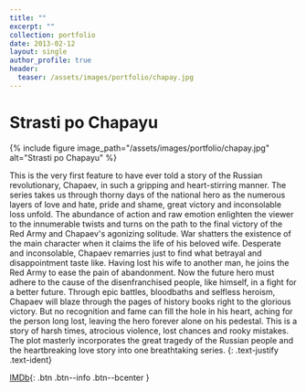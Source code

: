 ```yaml
---
title: ""
excerpt: ""
collection: portfolio
date: 2013-02-12
layout: single
author_profile: true
header:
  teaser: /assets/images/portfolio/chapay.jpg
---
```


# Strasti po Chapayu

{% include figure image_path="/assets/images/portfolio/chapay.jpg" alt="Strasti po Chapayu" %}

This is the very first feature to have ever told a story of the Russian revolutionary, Chapaev, in such a gripping and heart-stirring manner. The series takes us through thorny days of the national hero as the numerous layers of love and hate, pride and shame, great victory and inconsolable loss unfold. The abundance of action and raw emotion enlighten the viewer to the innumerable twists and turns on the path to the final victory of the Red Army and Chapaev's agonizing solitude. War shatters the existence of the main character when it claims the life of his beloved wife. Desperate and inconsolable, Chapaev remarries just to find what betrayal and disappointment taste like. Having lost his wife to another man, he joins the Red Army to ease the pain of abandonment. Now the future hero must adhere to the cause of the disenfranchised people, like himself, in a fight for a better future. Through epic battles, bloodbaths and selfless heroism, Chapaev will blaze through the pages of history books right to the glorious victory. But no recognition and fame can fill the hole in his heart, aching for the person long lost, leaving the hero forever alone on his pedestal. This is a story of harsh times, atrocious violence, lost chances and rooky mistakes. The plot masterly incorporates the great tragedy of the Russian people and the heartbreaking love story into one breathtaking series.
{: .text-justify .text-ident}

[IMDb](https://www.imdb.com/title/tt4070864){: .btn .btn--info .btn--bcenter }